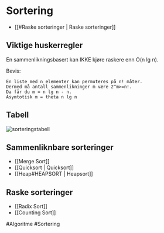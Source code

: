 # Sortering

* [[#Raske sorteringer | Raske sorteringer]]

## Viktige huskerregler

En sammenlikningsbasert kan IKKE kjøre raskere enn O(n lg n).

Bevis:
```
En liste med n elementer kan permuteres på n! måter.
Dermed må antall sammenlikninger m være 2^m>=n!.
Da får du m = n lg n - n.
Asymtotisk m = theta n lg n
```



## Tabell
![sorteringstabell](bilder/SorteringsKjøreTid.PNG)

## Sammenliknbare sorteringer
-	[[Merge Sort]]
-	[[Quicksort | Quicksort]]
-	[[Heap#HEAPSORT | Heapsort]]

## Raske sorteringer
- [[Radix Sort]]
- [[Counting Sort]]

#Algoritme
#Sortering 
